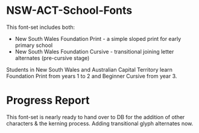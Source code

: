 # NSW-ACT-School-Fonts

This font-set includes both:

- New South Wales Foundation Print - a simple sloped print for early primary school
- New South Wales Foundation Cursive - transitional joining letter alternates (pre-cursive stage)

Students in New South Wales and Australian Capital Territory learn Foundation Print from years 1 to 2 and Beginner Cursive from year 3.

# Progress Report

This font-set is nearly ready to hand over to DB for the addition of other characters & the kerning process. Adding transitional glyph alternates now.
